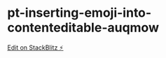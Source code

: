 # pt-inserting-emoji-into-contenteditable-auqmow

[Edit on StackBlitz ⚡️](https://stackblitz.com/edit/pt-inserting-emoji-into-contenteditable-auqmow)